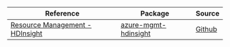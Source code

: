 | Reference | Package | Source |
|---|---|---|
|[Resource Management - HDInsight](mgmt-hdinsight-readme.md)|[azure-mgmt-hdinsight](https://pypi.org/project/azure-mgmt-hdinsight)|[Github](https://github.com/Azure/azure-sdk-for-python)|
